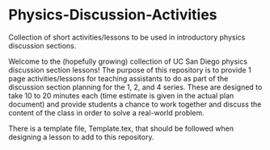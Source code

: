# Physics-Discussion-Activities
Collection of short activities/lessons to be used in introductory physics discussion sections.

Welcome to the (hopefully growing) collection of UC San Diego physics discussion section lessons! The purpose of this repository is to provide 1 page activities/lessons for teaching assistants to do as part of the discussion section planning for the 1, 2, and 4 series. These are designed to take 10 to 20 minutes each (time estimate is given in the actual plan document) and provide students a chance to work together and discuss the content of the class in order to solve a real-world problem.

There is a template file, Template.tex, that should be followed when designing a lesson to add to this repository.
